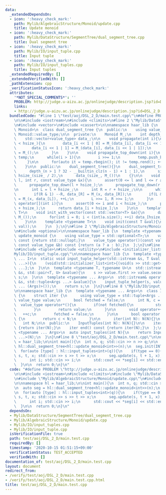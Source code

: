 ```yaml
---
data:
  _extendedDependsOn:
  - icon: ':heavy_check_mark:'
    path: Mylib/AlgebraicStructure/Monoid/update.cpp
    title: Update monoid
  - icon: ':heavy_check_mark:'
    path: Mylib/DataStructure/SegmentTree/dual_segment_tree.cpp
    title: Dual segment tree
  - icon: ':heavy_check_mark:'
    path: Mylib/IO/input_tuple.cpp
    title: Input tuple
  - icon: ':heavy_check_mark:'
    path: Mylib/IO/input_tuples.cpp
    title: Input tuples
  _extendedRequiredBy: []
  _extendedVerifiedWith: []
  _pathExtension: cpp
  _verificationStatusIcon: ':heavy_check_mark:'
  attributes:
    '*NOT_SPECIAL_COMMENTS*': ''
    PROBLEM: http://judge.u-aizu.ac.jp/onlinejudge/description.jsp?id=DSL_2_D
    links:
    - http://judge.u-aizu.ac.jp/onlinejudge/description.jsp?id=DSL_2_D
  bundledCode: "#line 1 \"test/aoj/DSL_2_D/main.test.cpp\"\n#define PROBLEM \"http://judge.u-aizu.ac.jp/onlinejudge/description.jsp?id=DSL_2_D\"\
    \n\n#include <iostream>\n#include <climits>\n#line 2 \"Mylib/DataStructure/SegmentTree/dual_segment_tree.cpp\"\
    \n#include <vector>\n#include <cassert>\n\nnamespace haar_lib {\n  template <typename\
    \ Monoid>\n  class dual_segment_tree {\n  public:\n    using value_type = typename\
    \ Monoid::value_type;\n\n  private:\n    Monoid M_;\n    int depth_, size_, hsize_;\n\
    \    std::vector<value_type> data_;\n\n    void propagate(int i){\n      if(i\
    \ < hsize_){\n        data_[i << 1 | 0] = M_(data_[i], data_[i << 1 | 0]);\n \
    \       data_[i << 1 | 1] = M_(data_[i], data_[i << 1 | 1]);\n        data_[i]\
    \ = M_();\n      }\n    }\n\n    void propagate_top_down(int i){\n      std::vector<int>\
    \ temp;\n      while(i > 1){\n        i >>= 1;\n        temp.push_back(i);\n \
    \     }\n\n      for(auto it = temp.rbegin(); it != temp.rend(); ++it) propagate(*it);\n\
    \    }\n\n  public:\n    dual_segment_tree(){}\n    dual_segment_tree(int n):\n\
    \      depth_(n > 1 ? 32 - __builtin_clz(n - 1) + 1 : 1),\n      size_(1 << depth_),\
    \ hsize_(size_ / 2),\n      data_(size_, M_())\n    {}\n\n    void update(int\
    \ l, int r, const value_type &x){\n      assert(0 <= l and l <= r and r <= hsize_);\n\
    \      propagate_top_down(l + hsize_);\n      propagate_top_down(r + hsize_);\n\
    \n      int L = l + hsize_;\n      int R = r + hsize_;\n\n      while(L < R){\n\
    \        if(R & 1) --R, data_[R] = M_(x, data_[R]);\n        if(L & 1) data_[L]\
    \ = M_(x, data_[L]), ++L;\n        L >>= 1, R >>= 1;\n      }\n    }\n\n    value_type\
    \ operator[](int i){\n      assert(0 <= i and i < hsize_);\n      propagate_top_down(i\
    \ + hsize_);\n      return data_[i + hsize_];\n    }\n\n    template <typename\
    \ T>\n    void init_with_vector(const std::vector<T> &a){\n      data_.assign(size_,\
    \ M_());\n      for(int i = 0; i < (int)a.size(); ++i) data_[hsize_ + i] = a[i];\n\
    \    }\n\n    template <typename T>\n    void init(const T &val){\n      init_with_vector(std::vector<value_type>(hsize_,\
    \ val));\n    }\n  };\n}\n#line 2 \"Mylib/AlgebraicStructure/Monoid/update.cpp\"\
    \n#include <optional>\n\nnamespace haar_lib {\n  template <typename T>\n  struct\
    \ update_monoid {\n    using value_type = std::optional<T>;\n    value_type operator()()\
    \ const {return std::nullopt;}\n    value_type operator()(const value_type &a,\
    \ const value_type &b) const {return (a ? a : b);}\n  };\n}\n#line 4 \"Mylib/IO/input_tuples.cpp\"\
    \n#include <tuple>\n#include <utility>\n#include <initializer_list>\n#line 6 \"\
    Mylib/IO/input_tuple.cpp\"\n\nnamespace haar_lib {\n  template <typename T, size_t\
    \ ... I>\n  static void input_tuple_helper(std::istream &s, T &val, std::index_sequence<I\
    \ ...>){\n    (void)std::initializer_list<int>{(void(s >> std::get<I>(val)), 0)\
    \ ...};\n  }\n\n  template <typename T, typename U>\n  std::istream& operator>>(std::istream\
    \ &s, std::pair<T, U> &value){\n    s >> value.first >> value.second;\n    return\
    \ s;\n  }\n\n  template <typename ... Args>\n  std::istream& operator>>(std::istream\
    \ &s, std::tuple<Args ...> &value){\n    input_tuple_helper(s, value, std::make_index_sequence<sizeof\
    \ ... (Args)>());\n    return s;\n  }\n}\n#line 8 \"Mylib/IO/input_tuples.cpp\"\
    \n\nnamespace haar_lib {\n  template <typename ... Args>\n  class InputTuples\
    \ {\n    struct iter {\n      using value_type = std::tuple<Args ...>;\n     \
    \ value_type value;\n      bool fetched = false;\n      int N, c = 0;\n\n    \
    \  value_type operator*(){\n        if(not fetched){\n          std::cin >> value;\n\
    \        }\n        return value;\n      }\n\n      void operator++(){\n     \
    \   ++c;\n        fetched = false;\n      }\n\n      bool operator!=(iter &) const\
    \ {\n        return c < N;\n      }\n\n      iter(int N): N(N){}\n    };\n\n \
    \   int N;\n\n  public:\n    InputTuples(int N): N(N){}\n\n    iter begin() const\
    \ {return iter(N);}\n    iter end() const {return iter(N);}\n  };\n\n  template\
    \ <typename ... Args>\n  auto input_tuples(int N){\n    return InputTuples<Args\
    \ ...>(N);\n  }\n}\n#line 8 \"test/aoj/DSL_2_D/main.test.cpp\"\n\nnamespace hl\
    \ = haar_lib;\n\nint main(){\n  int n, q; std::cin >> n >> q;\n\n  auto seg =\
    \ hl::dual_segment_tree<hl::update_monoid<int>>(n);\n  seg.init(INT_MAX);\n\n\
    \  for(auto [type] : hl::input_tuples<int>(q)){\n    if(type == 0){\n      int\
    \ s, t, x; std::cin >> s >> t >> x;\n      seg.update(s, t + 1, x);\n    }else{\n\
    \      int i; std::cin >> i;\n      std::cout << *seg[i] << std::endl;\n    }\n\
    \  }\n\n  return 0;\n}\n"
  code: "#define PROBLEM \"http://judge.u-aizu.ac.jp/onlinejudge/description.jsp?id=DSL_2_D\"\
    \n\n#include <iostream>\n#include <climits>\n#include \"Mylib/DataStructure/SegmentTree/dual_segment_tree.cpp\"\
    \n#include \"Mylib/AlgebraicStructure/Monoid/update.cpp\"\n#include \"Mylib/IO/input_tuples.cpp\"\
    \n\nnamespace hl = haar_lib;\n\nint main(){\n  int n, q; std::cin >> n >> q;\n\
    \n  auto seg = hl::dual_segment_tree<hl::update_monoid<int>>(n);\n  seg.init(INT_MAX);\n\
    \n  for(auto [type] : hl::input_tuples<int>(q)){\n    if(type == 0){\n      int\
    \ s, t, x; std::cin >> s >> t >> x;\n      seg.update(s, t + 1, x);\n    }else{\n\
    \      int i; std::cin >> i;\n      std::cout << *seg[i] << std::endl;\n    }\n\
    \  }\n\n  return 0;\n}\n"
  dependsOn:
  - Mylib/DataStructure/SegmentTree/dual_segment_tree.cpp
  - Mylib/AlgebraicStructure/Monoid/update.cpp
  - Mylib/IO/input_tuples.cpp
  - Mylib/IO/input_tuple.cpp
  isVerificationFile: true
  path: test/aoj/DSL_2_D/main.test.cpp
  requiredBy: []
  timestamp: '2020-10-15 01:51:15+09:00'
  verificationStatus: TEST_ACCEPTED
  verifiedWith: []
documentation_of: test/aoj/DSL_2_D/main.test.cpp
layout: document
redirect_from:
- /verify/test/aoj/DSL_2_D/main.test.cpp
- /verify/test/aoj/DSL_2_D/main.test.cpp.html
title: test/aoj/DSL_2_D/main.test.cpp
---
```

